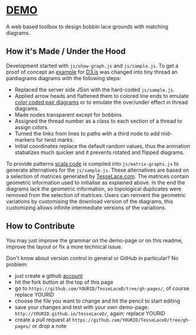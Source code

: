 # [DEMO](https://d-bl.github.io/TesseLaceD/)
A web based toolbox to design bobbin lace grounds with matching diagrams.

[TesseLace.com]: http://TesseLace.com

## How it's Made / Under the Hood

Development started with `js/show-graph.js` and `js/sample.js`.
To get a proof of concept an [example] for [D3.js] was changed into tiny thread an pardiagrams diagrams with the following steps:

- Replaced the server side JSon with the hard-coded `js/sample.js`.
- Applied arrow heads and flattened them to colored line ends to emulate [color coded pair diagrams] or to emulate the over/under effect in thread diagrams.
- Made nodes transparent except for bobbins.
- Assigned the thread number as a class to each section of a thread to assign colors.
- Turned the links from lines to paths with a third node to add mid-markers for twist marks.
- Initial coordinates replace the default random values, thus the animation stabalizes much quicker and it prevents rotated and flipped diagrams.

To provide patterns [scala code] is compiled into `js/matrix-graphs.js` to generate alternatives for the `js/sample.js`.
These alternatives are based on a selection of matrices generated by [TesseLace.com].
The matrices contain geometric information used to initialise as explained above.
In the end the diagrams lack the geometric information, so topological duplicates were removed from the selection of matrices.
Users can reinvent the geometric variations by customising the download version of the diagrams,
this customizing allows infinite intermediate versions of the variations.


[example]: http://bl.ocks.org/mbostock/4062045
[D3.js]: http://d3js.org/
[color coded pair diagrams]: https://en.wikipedia.org/w/index.php?title=Mesh_grounded_bobbin_lace&oldid=639789191#Worker_pair_versus_two_pair_per_pin
[scala code]: https://github.com/d-bl/TesseLaceD/tree/master/

## How to Contribute

You may just improve the grammar on the demo-page or on this readme, improve the layout or fix a more technical issue.

Don't know about version control in general or GitHub in particular? No problem:
* just create a github [account](https://github.com)
* hit the fork button at the top of this page
* go to `https://github.com/YOURID/TesseLaceD/tree/gh-pages/`, of course replace YOURID
* choose the file you want to change and hit the pencil to start editing
* save your changes and test with your own demo-page: `http://YOURID.github.io/TesseLaceD/`, again: replace YOURID
* create a pull request at `https://github.com/YOURID/TesseLaceD/tree/gh-pages/` or drop a note
